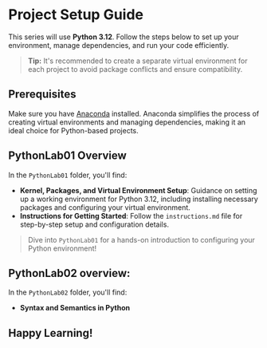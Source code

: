 # Project Setup Guide

This series will use **Python 3.12**. Follow the steps below to set up your environment, manage dependencies, and run your code efficiently.

> **Tip:** It's recommended to create a separate virtual environment for each project to avoid package conflicts and ensure compatibility.

## Prerequisites
Make sure you have [Anaconda](https://www.anaconda.com/products/distribution) installed. Anaconda simplifies the process of creating virtual environments and managing dependencies, making it an ideal choice for Python-based projects.

## PythonLab01 Overview
In the `PythonLab01` folder, you'll find:

- **Kernel, Packages, and Virtual Environment Setup**: Guidance on setting up a working environment for Python 3.12, including installing necessary packages and configuring your virtual environment.
- **Instructions for Getting Started**: Follow the `instructions.md` file for step-by-step setup and configuration details.

> Dive into `PythonLab01` for a hands-on introduction to configuring your Python environment!

## PythonLab02 overview:
In the `PythonLab02` folder, you'll find:

- **Syntax and Semantics in Python**

## Happy Learning!
